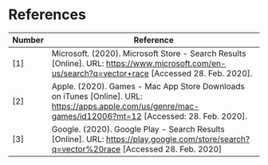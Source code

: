 # References

| Number | Reference                                                    |
| ------ | ------------------------------------------------------------ |
| [1]    | Microsoft. (2020). Microsoft Store - Search Results [Online]. URL: https://www.microsoft.com/en-us/search?q=vector+race [Accessed 28. Feb. 2020]. |
| [2]    | Apple. (2020). Games - Mac App Store Downloads on iTunes [Online]. URL: https://apps.apple.com/us/genre/mac-games/id12006?mt=12 [Accessed: 28. Feb. 2020]. |
| [3]    | Google. (2020). Google Play - Search Results [Online]. URL: https://play.google.com/store/search?q=vector%20race [Accessed 28. Feb. 2020] |